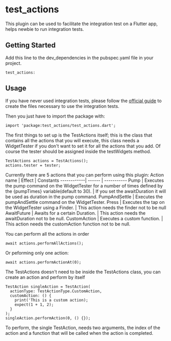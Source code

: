 # test_actions

This plugin can be used to facilitate the integration test on a Flutter app, helps newbie to run integration tests.

## Getting Started
Add this line to the dev_dependencies in the pubspec.yaml file in your project.
```
test_actions:
```

## Usage
If you have never used integration tests, please follow the [official guide](https://flutter.dev/docs/testing/integration-tests) to create the files necessary to use the integration tests.

Then you just have to import the package with:
```
import 'package:test_actions/test_actions.dart';
```

The first things to set up is the TestActions itself; this is the class that contains all the actions that you will execute, this class needs a WidgetTester if you don't want to set it for all the actions that you add.
Of course the tester should be assigned inside the testWidgets method.
```
TestActions actions = TestActions();
actions.tester = tester;
```
Currently there are 5 actions that you can perform using this plugin:
Action name | Effect | Constants
------------| ------ | -----------
Pump | Executes the pump command on the WidgetTester for a number of times defined by the {pumpTimes} variable(default to 30). | If you set the awaitDuration it will be used as duration in the pump command.
PumpAndSettle | Executes the pumpAndSettle command on the WidgetTester.
Press | Executes the tap on the WidgetTester using a Finder. | This action needs the finder not to be null
AwaitFuture | Awaits for a certain Duration. | This action needs the awaitDuration not to be null.
CustomAction | Executes a custom function. | This action needs the customAction function not to be null.

You can perform all the actions in order
```
await actions.performAllActions();
```
Or peforming only one action:
```
await actions.performActionAt(0);
```

The TestActions doesn't need to be inside the TestActions class, you can create an action and perform by itself
```
TestAction singleAction = TestAction(
  actionType: TestActionType.CustomAction, 
  customAction: () {
    print('This is a custom action);
    expect(1 + 1, 2);
  }
);
singleAction.performAction(0, () {});
```

To perform, the single TestAction, needs two arguments, the index of the action and a function that will be called when the action is completed.
